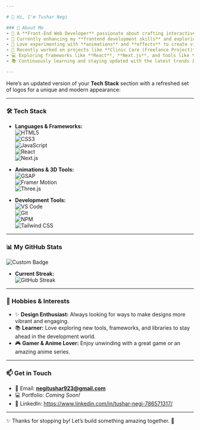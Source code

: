 ```yaml
---

# 👋 Hi, I'm Tushar Negi  

### 🚀 About Me  
- 🌟 A **Front-End Web Developer** passionate about crafting interactive and user-friendly web applications.  
- 🔭 Currently enhancing my **frontend development skills** and exploring cutting-edge web technologies.  
- 🎨 Love experimenting with **animations** and **effects** to create visually appealing designs.  
- 💼 Recently worked on projects like **Clinic Care (Freelance Project)**, **Framer Animations**, and much more!  
- 💻 Exploring frameworks like **React**, **Next.js**, and tools like **GSAP**, **Framer Motion**, and **Three.js** to deliver top-notch user experiences.  
- 📚 Continuously learning and staying updated with the latest trends in **frontend development** and **JavaScript ecosystems**.  

---
```


Here’s an updated version of your **Tech Stack** section with a refreshed set of logos for a unique and modern appearance:  

---

### 🛠️ Tech Stack  

- **Languages & Frameworks:**  
  ![HTML5](https://img.shields.io/badge/HTML-%23F16524.svg?style=for-the-badge&logo=html5&logoColor=white)  
  ![CSS3](https://img.shields.io/badge/CSS-%231572B6.svg?style=for-the-badge&logo=csswizardry&logoColor=white)  
  ![JavaScript](https://img.shields.io/badge/JavaScript-%23F7E018.svg?style=for-the-badge&logo=javascript&logoColor=black)  
  ![React](https://img.shields.io/badge/React-%2361DAFB.svg?style=for-the-badge&logo=react&logoColor=black)  
  ![Next.js](https://img.shields.io/badge/Next.js-%23000000.svg?style=for-the-badge&logo=vercel&logoColor=white)  

- **Animations & 3D Tools:**  
  ![GSAP](https://img.shields.io/badge/GSAP-%2388CE02.svg?style=for-the-badge&logo=greensock&logoColor=white)  
  ![Framer Motion](https://img.shields.io/badge/Framer-%23F05A23.svg?style=for-the-badge&logo=framer&logoColor=white)  
  ![Three.js](https://img.shields.io/badge/Three.js-%231a1a1a.svg?style=for-the-badge&logo=three.js&logoColor=white)  

- **Development Tools:**  
  ![VS Code](https://img.shields.io/badge/VS%20Code-%232C2C32.svg?style=for-the-badge&logo=visualstudiocode&logoColor=007ACC)  
  ![Git](https://img.shields.io/badge/Git-%23DE4C36.svg?style=for-the-badge&logo=git&logoColor=white)  
  ![NPM](https://img.shields.io/badge/NPM-%23CB3837.svg?style=for-the-badge&logo=windows-terminal&logoColor=white)  
  ![Tailwind CSS](https://img.shields.io/badge/Tailwind-%2306B6D4.svg?style=for-the-badge&logo=tailwindcss&logoColor=white)  

--- 


### 📊 My GitHub Stats  
![Custom Badge](https://img.shields.io/badge/Code%20with-Love-red)

- **Current Streak:**  
![GitHub Streak](https://github-readme-streak-stats.herokuapp.com/?user=tusharn3115&stroke=ffffff&background=000000&ring=3382ed&fire=3382ed&currStreakNum=ffffff&currStreakLabel=3382ed&sideNums=ffffff&sideLabels=ffffff&dates=ffffff&hide_border=true)  

---

### 🌟 Hobbies & Interests  
- ✨ **Design Enthusiast:** Always looking for ways to make designs more vibrant and engaging.  
- 📚 **Learner:** Love exploring new tools, frameworks, and libraries to stay ahead in the development world.  
- 🎮 **Gamer & Anime Lover:** Enjoy unwinding with a great game or an amazing anime series.  

---

### 📫 Get in Touch  
- 📧 Email: **negitushar923@gmail.com**  
- 💻 Portfolio: *Coming Soon!*  
- 💼 LinkedIn: https://www.linkedin.com/in/tushar-negi-786571317/

---

✨ Thanks for stopping by! Let’s build something amazing together. 🚀  
